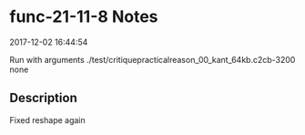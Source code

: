 # func-21-11-8 Notes

2017-12-02 16:44:54

Run with arguments ./test/critiquepracticalreason_00_kant_64kb.c2cb-3200 none

## Description

Fixed reshape again
